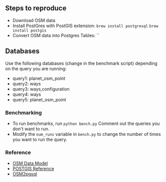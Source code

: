 ## Steps to reproduce

- Download OSM data
- Install PostGres with PostGIS extension: `brew install postgresql` `brew install postgis`
- Convert OSM data into Postgres Tables: ``


## Databases

Use the following databases (change in the benchmark script) depending on the query you are running:

- query1: planet_osm_point
- query2: ways
- query3: ways,configuration
- query4: ways
- query5: planet_osm_point

### Benchmarking

- To run benchmarks, run `python bench.py` Comment out the queries you don't want to run.
- Modify the `num_runs` variable in `bench.py` to change the number of times you want to run the query.

### Reference

- [OSM Data Model](https://wiki.openstreetmap.org/wiki/Elements)
- [POSTGIS Reference](https://postgis.net/documentation/)
- [OSM2pgsql](https://pgrouting.org/docs/tools/osm2pgrouting.html)
